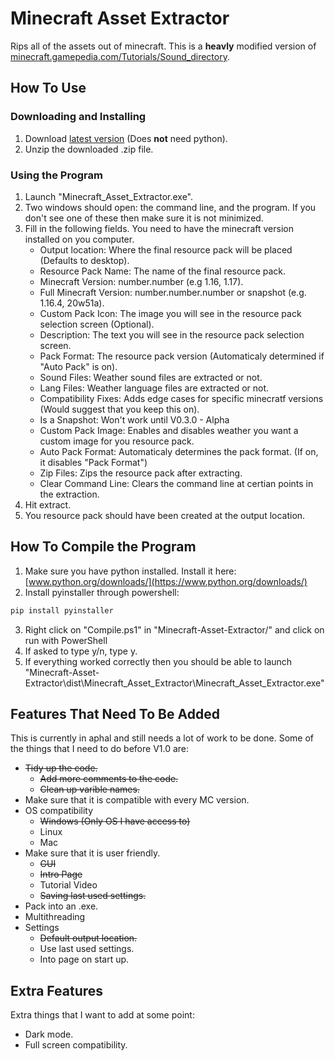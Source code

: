 # Minecraft Asset Extractor
Rips all of the assets out of minecraft. This is a **heavly** modified version of [minecraft.gamepedia.com/Tutorials/Sound_directory](https://minecraft.gamepedia.com/Tutorials/Sound_directory).

## How To Use
### Downloading and Installing
1. Download [latest version](https://github.com/RyanGar46/Minecraft-Asset-Extractor/releases/latest) (Does **not** need python).
2. Unzip the downloaded .zip file.

### Using the Program
1. Launch "Minecraft_Asset_Extractor.exe".
2. Two windows should open: the command line, and the program. If you don't see one of these then make sure it is not minimized.
3. Fill in the following fields. You need to have the minecraft version installed on you computer.
   - Output location: Where the final resource pack will be placed (Defaults to desktop).
   - Resource Pack Name: The name of the final resource pack.
   - Minecraft Version: number.number (e.g 1.16, 1.17).
   - Full Minecraft Version: number.number.number or snapshot (e.g. 1.16.4, 20w51a).
   - Custom Pack Icon: The image you will see in the resource pack selection screen (Optional).
   - Description: The text you will see in the resource pack selection screen.
   - Pack Format: The resource pack version (Automaticaly determined if "Auto Pack" is on).
   - Sound Files: Weather sound files are extracted or not.
   - Lang Files: Weather language files are extracted or not.
   - Compatibility Fixes: Adds edge cases for specific minecratf versions (Would suggest that you keep this on).
   - Is a Snapshot: Won't work until V0.3.0 - Alpha
   - Custom Pack Image: Enables and disables weather you want a custom image for you resource pack.
   - Auto Pack Format: Automaticaly determines the pack format. (If on, it disables "Pack Format")
   - Zip Files: Zips the resource pack after extracting.
   - Clear Command Line: Clears the command line at certian points in the extraction.
  4. Hit extract.
  5. You resource pack should have been created at the output location.
  
## How To Compile the Program
1. Make sure you have python installed. Install it here: [www.python.org/downloads/](https://www.python.org/downloads/)
2. Install pyinstaller through powershell:
```powershell
pip install pyinstaller
```
3. Right click on "Compile.ps1" in "Minecraft-Asset-Extractor/" and click on run with PowerShell
4. If asked to type y/n, type y.
5. If everything worked correctly then you should be able to launch "Minecraft-Asset-Extractor\dist\Minecraft_Asset_Extractor\Minecraft_Asset_Extractor.exe"

## Features That Need To Be Added
This is currently in aphal and still needs a lot of work to be done. Some of the things that I need to do before V1.0 are:
- ~~Tidy up the code.~~
  - ~~Add more comments to the code.~~
  - ~~Clean up varible names.~~
- Make sure that it is compatible with every MC version.
- OS compatibility
  - ~~Windows (Only OS I have access to)~~
  - Linux
  - Mac
- Make sure that it is user friendly.
  - ~~GUI~~
  - ~~Intro Page~~
  - Tutorial Video
  - ~~Saving last used settings.~~
- Pack into an .exe.
- Multithreading
- Settings
   - ~~Default output location.~~
   - Use last used settings.
   - Into page on start up.

## Extra Features
Extra things that I want to add at some point:
- Dark mode.
- Full screen compatibility.
